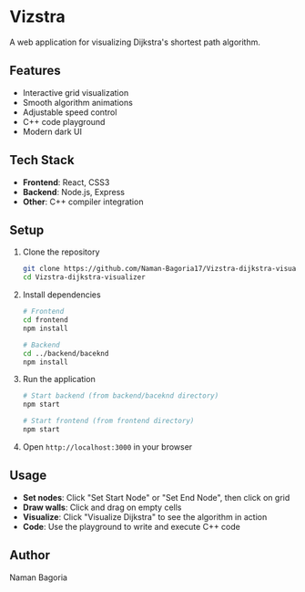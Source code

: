 # Vizstra

A web application for visualizing Dijkstra's shortest path algorithm.

## Features

- Interactive grid visualization
- Smooth algorithm animations
- Adjustable speed control
- C++ code playground
- Modern dark UI

## Tech Stack

- **Frontend**: React, CSS3
- **Backend**: Node.js, Express
- **Other**: C++ compiler integration

## Setup

1. Clone the repository
   ```bash
   git clone https://github.com/Naman-Bagoria17/Vizstra-dijkstra-visualizer.git
   cd Vizstra-dijkstra-visualizer
   ```

2. Install dependencies
   ```bash
   # Frontend
   cd frontend
   npm install

   # Backend
   cd ../backend/baceknd
   npm install
   ```

3. Run the application
   ```bash
   # Start backend (from backend/baceknd directory)
   npm start

   # Start frontend (from frontend directory)
   npm start
   ```

4. Open `http://localhost:3000` in your browser

## Usage

- **Set nodes**: Click "Set Start Node" or "Set End Node", then click on grid
- **Draw walls**: Click and drag on empty cells
- **Visualize**: Click "Visualize Dijkstra" to see the algorithm in action
- **Code**: Use the playground to write and execute C++ code

## Author

Naman Bagoria
